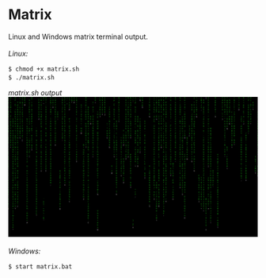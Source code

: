 Matrix
===
Linux and Windows matrix terminal output.  
&nbsp;  
_Linux:_
```sh
$ chmod +x matrix.sh
$ ./matrix.sh
```
*matrix.sh output*
![matrix.sh output](cmatrix.gif)
&nbsp;  
_Windows:_
```console
$ start matrix.bat
```